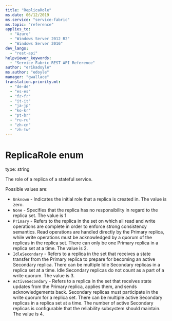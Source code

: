 ```yaml
---
title: "ReplicaRole"
ms.date: 06/12/2019
ms.service: "service-fabric"
ms.topic: "reference"
applies_to: 
  - "Azure"
  - "Windows Server 2012 R2"
  - "Windows Server 2016"
dev_langs: 
  - "rest-api"
helpviewer_keywords: 
  - "Service Fabric REST API Reference"
author: "erikadoyle"
ms.author: "edoyle"
manager: "gwallace"
translation.priority.mt: 
  - "de-de"
  - "es-es"
  - "fr-fr"
  - "it-it"
  - "ja-jp"
  - "ko-kr"
  - "pt-br"
  - "ru-ru"
  - "zh-cn"
  - "zh-tw"
---
```

# ReplicaRole enum

type: string

The role of a replica of a stateful service.

Possible values are: 

  - `Unknown` - Indicates the initial role that a replica is created in. The value is zero.
  - `None` - Specifies that the replica has no responsibility in regard to the replica set. The value is 1
  - `Primary` - Refers to the replica in the set on which all read and write operations are complete in order to enforce strong consistency semantics. Read operations are handled directly by the Primary replica, while write operations must be acknowledged by a quorum of the replicas in the replica set. There can only be one Primary replica in a replica set at a time. The value is 2.
  - `IdleSecondary` - Refers to a replica in the set that receives a state transfer from the Primary replica to prepare for becoming an active Secondary replica. There can be multiple Idle Secondary replicas in a replica set at a time. Idle Secondary replicas do not count as a part of a write quorum. The value is 3.
  - `ActiveSecondary` - Refers to a replica in the set that receives state updates from the Primary replica, applies them, and sends acknowledgements back. Secondary replicas must participate in the write quorum for a replica set. There can be multiple active Secondary replicas in a replica set at a time. The number of active Secondary replicas is configurable that the reliability subsystem should maintain. The value is 4.


